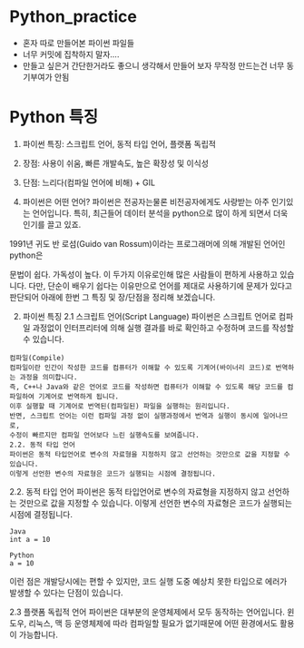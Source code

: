 # Python_practice

- 혼자 따로 만들어본 파이썬 파일들
- 너무 커밋에 집착하지 말자....
- 만들고 싶은거 간단한거라도 좋으니 생각해서 만들어 보자 무작정 만드는건 너무 동기부여가 안됨

# Python 특징
1. 파이썬 특징: 스크립트 언어, 동적 타입 언어, 플랫폼 독립적
2. 장점: 사용이 쉬움, 빠른 개발속도, 높은 확장성 및 이식성
3. 단점: 느리다(컴파일 언어에 비해) + GIL

1. 파이썬은 어떤 언어?
파이썬은 전공자는물론 비전공자에게도 사랑받는 아주 인기있는 언어입니다. 특히, 최근들어 데이터 분석을 python으로 많이 하게 되면서 더욱 인기를 끌고 있죠.

1991년 귀도 반 로섬(Guido van Rossum)이라는 프로그래머에 의해 개발된 언어인 python은

문법이 쉽다.
가독성이 높다.
이 두가지 이유로인해 많은 사람들이 편하게 사용하고 있습니다.
다만, 단순이 배우기 쉽다는 이유만으로 언어를 제대로 사용하기에 문제가 있다고 판단되어 아래에 한번 그 특징 및 장/단점을 정리해 보겠습니다.

2. 파이썬 특징
2.1 스크립트 언어(Script Language)
파이썬은 스크립트 언어로 컴파일 과정없이 인터프리터에 의해 실행 결과를 바로 확인하고 수정하며 코드를 작성할 수 있습니다.

``` 
컴파일(Compile)
컴파일이란 인간이 작성한 코드를 컴퓨터가 이해할 수 있도록 기계어(바이너리 코드)로 번역하는 과정을 의미합니다. 
즉, C++나 Java와 같은 언어로 코드를 작성하면 컴퓨터가 이해할 수 있도록 해당 코드를 컴파일하여 기계어로 번역하게 됩니다. 
이후 실행할 때 기계어로 번역된(컴파일된) 파일을 실행하는 원리입니다. 
반면, 스크립트 언어는 이런 컴파일 과정 없이 실행과정에서 번역과 실행이 동시에 일어나므로, 
수정이 빠르지만 컴파일 언어보다 느린 실행속도를 보여줍니다. 
2.2. 동적 타입 언어
파이썬은 동적 타입언어로 변수의 자료형을 지정하지 않고 선언하는 것만으로 값을 지정할 수 있습니다.
이렇게 선언한 변수의 자료형은 코드가 실행되는 시점에 결정됩니다.
```
2.2. 동적 타입 언어
파이썬은 동적 타입언어로 변수의 자료형을 지정하지 않고 선언하는 것만으로 값을 지정할 수 있습니다.
이렇게 선언한 변수의 자료형은 코드가 실행되는 시점에 결정됩니다.
```
Java
int a = 10

Python
a = 10
```
이런 점은 개발당시에는 편할 수 있지만, 코드 실행 도중 예상치 못한 타입으로 에러가 발생할 수 있다는 단점이 있습니다.

2.3 플랫폼 독립적 언어
파이썬은 대부분의 운영체제에서 모두 동작하는 언어입니다. 윈도우, 리눅스, 맥 등 운영체제에 따라 컴파일할 필요가 없기때문에 어떤 환경에서도 활용이 가능합니다.